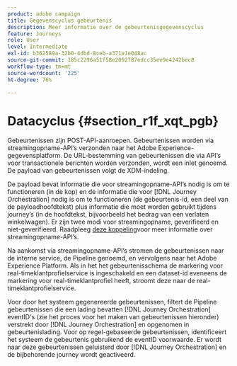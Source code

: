 ```yaml
---
product: adobe campaign
title: Gegevenscyclus gebeurtenis
description: Meer informatie over de gebeurtenisgegevenscyclus
feature: Journeys
role: User
level: Intermediate
exl-id: b362589a-32b0-4dbd-8ceb-a371e1e048ac
source-git-commit: 185c2296a51f58e2092787edcc35ee9e4242bec8
workflow-type: tm+mt
source-wordcount: '225'
ht-degree: 76%

---
```


# Datacyclus {#section_r1f_xqt_pgb}

Gebeurtenissen zijn POST-API-aanroepen. Gebeurtenissen worden via streamingopname-API’s verzonden naar het Adobe Experience-gegevensplatform. De URL-bestemming van gebeurtenissen die via API’s voor transactionele berichten worden verzonden, wordt een inlet genoemd. De payload van gebeurtenissen volgt de XDM-indeling.

De payload bevat informatie die voor streamingopname-API’s nodig is om te functioneren (in de kop) en de informatie die voor [!DNL Journey Orchestration] nodig is om te functioneren (de gebeurtenis-id, een deel van de payloadhoofdtekst) plus informatie die moet worden gebruikt tijdens journey’s (in de hoofdtekst, bijvoorbeeld het bedrag van een verlaten winkelwagen). Er zijn twee modi voor streamingopname, geverifieerd en niet-geverifieerd. Raadpleeg [deze koppeling](https://experienceleague.adobe.com/docs/experience-platform/xdm/api/getting-started.html?lang=nl-NL)voor meer informatie over streamingopname-API’s.

Na aankomst via streamingopname-API’s stromen de gebeurtenissen naar de interne service, de Pipeline genoemd, en vervolgens naar het Adobe Experience Platform. Als in het het gebeurtenisschema de markering voor real-timeklantprofielservice is ingeschakeld en een dataset-id eveneens de markering voor real-timeklantprofiel heeft, stroomt deze naar de real-timeklantprofielservice.

Voor door het systeem gegenereerde gebeurtenissen, filtert de Pipeline gebeurtenissen die een lading bevatten [!DNL Journey Orchestration] eventID&#39;s (zie het proces voor het maken van gebeurtenissen hieronder) verstrekt door [!DNL Journey Orchestration] en opgenomen in gebeurtenislading. Voor op regel-gebaseerde gebeurtenissen, identificeert het systeem de gebeurtenis gebruikend de eventID voorwaarde. Er wordt naar deze gebeurtenissen geluisterd door [!DNL Journey Orchestration] en de bijbehorende journey wordt geactiveerd.
